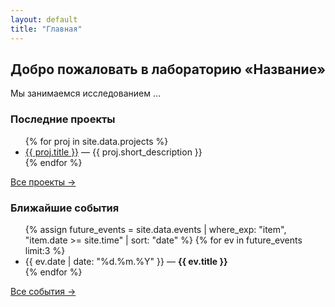 ```yaml
---
layout: default
title: "Главная"
---
```


<div class="home-intro">
  <h2>Добро пожаловать в лабораторию «Название»</h2>
  <p>Мы занимаемся исследованием …</p>
</div>

<section class="latest-projects">
  <h3>Последние проекты</h3>
  <ul>
    {% for proj in site.data.projects %}
      <li>
        <a href="{{ proj.url }}">{{ proj.title }}</a> —
        {{ proj.short_description }}
      </li>
    {% endfor %}
  </ul>
  <p><a href="{{ "/projects/" | relative_url }}">Все проекты →</a></p>
</section>

<section class="upcoming-events">
  <h3>Ближайшие события</h3>
  <ul>
    {% assign future_events = site.data.events | where_exp: "item", "item.date >= site.time" | sort: "date" %}
    {% for ev in future_events limit:3 %}
      <li>
        {{ ev.date | date: "%d.%m.%Y" }} — <strong>{{ ev.title }}</strong>
      </li>
    {% endfor %}
  </ul>
  <p><a href="{{ "/events/" | relative_url }}">Все события →</a></p>
</section>
